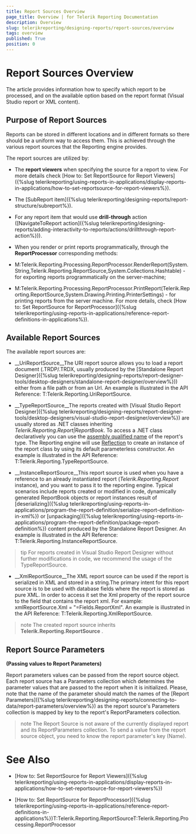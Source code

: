 ```yaml
---
title: Report Sources Overview
page_title: Overview | for Telerik Reporting Documentation
description: Overview
slug: telerikreporting/designing-reports/report-sources/overview
tags: overview
published: True
position: 0
---
```


# Report Sources Overview



The article provides information how to specify which report to be processed, and on the available option based on 
      the report format (Visual Studio report or XML content). 

## Purpose of Report Sources

Reports can be stored in different locations and in different formats so there should be a uniform way to
          access them. This is achieved through the various report sources that the Reporting engine provides.
        

The report sources are utilized by:

* The __report viewers__ when specifying the source for a report to view. For more details check 
              [How to: Set ReportSource for Report Viewers]({%slug telerikreporting/using-reports-in-applications/display-reports-in-applications/how-to-set-reportsource-for-report-viewers%}).
            

* The [SubReport item]({%slug telerikreporting/designing-reports/report-structure/subreport%}).
            

* For any report item that would use __drill-through__ action
              ([NavigateToReport action]({%slug telerikreporting/designing-reports/adding-interactivity-to-reports/actions/drillthrough-report-action%})).
            

* When you render or print reports programmatically, through the __ReportProcessor__ 
              corresponding methods:
            

* M:Telerik.Reporting.Processing.ReportProcessor.RenderReport(System.String,Telerik.Reporting.ReportSource,System.Collections.Hashtable)
                  - for exporting reports programmatically on the server-machine;
                

* M:Telerik.Reporting.Processing.ReportProcessor.PrintReport(Telerik.Reporting.ReportSource,System.Drawing.Printing.PrinterSettings)
                  - for printing reports from the server machine.
                For more details, check [How to: Set ReportSource for ReportProcessor]({%slug telerikreporting/using-reports-in-applications/reference-report-definitions-in-applications%}).
            

## Available Report Sources

The available report sources are:

* __UriReportSource__The URI report source allows you to load a report document (.TRDP/.TRDX,
              usually produced by the [Standalone Report Designer]({%slug telerikreporting/designing-reports/report-designer-tools/desktop-designers/standalone-report-designer/overview%})) either from a file path or from an Url.
            An example is illustrated in the API Reference: T:Telerik.Reporting.UriReportSource.
            

* __TypeReportSource__The reports created with [Visual Studio Report Designer]({%slug telerikreporting/designing-reports/report-designer-tools/desktop-designers/visual-studio-report-designer/overview%}) are usually stored as .NET classes inheriting
              *Telerik.Reporting.Report|ReportBook*.
              To access a .NET class declaratively you can use the [assembly qualified name](http://msdn.microsoft.com/en-us/library/30wyt9tk) of the report's type. The Reporting engine will use [Reflection](https://msdn.microsoft.com/en-us/library/ms173183(v=vs.110).aspx) to create an instance of the report class by using its default parameterless constructor.
            An example is illustrated in the API Reference: T:Telerik.Reporting.TypeReportSource.
            

* __InstanceReportSource__This report source is used when you have a reference to an already instantiated report (*Telerik.Reporting.Report* instance),
              and you want to pass it to the reporting engine. Typical scenarios include reports created or modified in code, dynamically generated ReportBook objects
              or report instances result of [deserializing]({%slug telerikreporting/using-reports-in-applications/program-the-report-definition/serialize-report-definition-in-xml%})
              or [unpackaging]({%slug telerikreporting/using-reports-in-applications/program-the-report-definition/package-report-definition%}) content produced by the Standalone Report Designer.
            An example is illustrated in the API Reference: T:Telerik.Reporting.InstanceReportSource.
            

>tip For reports created in Visual Studio Report Designer without further modifications in code, we recommend the usage of the TypeReportSource.


* __XmlReportSource__The XML report source can be used if the report is serialized in XML and stored in a string.The primary intent for this report source is to be used with database fields where the report is stored as
              pure XML. In order to access it set the Xml property of the report source to the field that contains the
              report xml. For example: xmlReportSource.Xml = "=Fields.ReportXml".
            An example is illustrated in the API Reference: T:Telerik.Reporting.XmlReportSource.
            

>note The created report source inherits  __Telerik.Reporting.ReportSource__ .          


## Report Source Parameters

__(Passing values to Report Parameters)__

Report parameters values can be passed from the report source object. Each report source has a Parameters collection
          which determines the parameter values that are passed to the report when it is initialized. Please, note that the name of the parameter
          should match the names of the [Report Parameters]({%slug telerikreporting/designing-reports/connecting-to-data/report-parameters/overview%})
          as the report source's Parameters collection is mapped by key to the report's ReportParameters collection.
        

>note The Report Source is not aware of the currently displayed report and its ReportParameters collection.            To send a value from the report source object, you need to know the report parameter's key (Name).          


# See Also

 * [How to: Set ReportSource for Report Viewers]({%slug telerikreporting/using-reports-in-applications/display-reports-in-applications/how-to-set-reportsource-for-report-viewers%})

 * [How to: Set ReportSource for ReportProcessor]({%slug telerikreporting/using-reports-in-applications/reference-report-definitions-in-applications%})T:Telerik.Reporting.ReportSourceT:Telerik.Reporting.Processing.ReportProcessor
